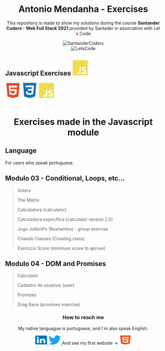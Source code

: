 <div align="center">
    <h1>Antonio Mendanha - Exercises</h1>
    <p>This repository is made to show my solutions during the course <b>Santander Coders - Web Full Stack 2021</b> provided by Santader in association with Let´s Code.</p>
    <img height="100" alt="SantanderCoders" src="https://letscode.com.br/images/Processes/SantanderCoders.svg">
    <br>
    <img height="20" alt="LetsCode" src="https://lc-public-assets.s3.sa-east-1.amazonaws.com/images/Header/letsCodeLogo.svg">    
</div>

<div> 
  <h2>Javascript Exercises
    <img height="50" alt="Javascript" src="https://raw.githubusercontent.com/devicons/devicon/master/icons/javascript/javascript-plain.svg"><br>
  </h2>
  <img height="50" alt="HTML" src="https://raw.githubusercontent.com/devicons/devicon/master/icons/html5/html5-plain.svg">
  <img height="50" alt="CSS" src="https://raw.githubusercontent.com/devicons/devicon/master/icons/css3/css3-plain.svg">
  <img height="50" alt="javascript" src="https://raw.githubusercontent.com/devicons/devicon/master/icons/javascript/javascript-plain.svg">
</div>
<br>
<h1 align="center">Exercises made in the Javascript module</h1>

## Language
For users who speak portuguese.

## Modulo 03 - Conditional, Loops, etc...
> Voters
> 
> The Matrix
> 
> Calculadora (calculator)
>
> Calculadora específica (calculator version 2.0)
>
> Jogo JoKenPo (Roshambo) - group exercise
>
> Criando Classes (Creating class)
>
> Exercicio Score (minimum score to aprove)

## Modulo 04 - DOM and Promises
> Calculator
>
> Cadastro de usuarios (user)
>
> Promises
>
> Drag Race (promises exercise)


<div align="center">
  <h3> How to reach me </h3>
  <p> My native languague is portuguese, and I´m also speak English.</p>
  <a href="https://www.linkedin.com/in/antoniomendanha/" target="blank">
    <img height="30" width="40" alt="Antonio-Linkedin" src="https://raw.githubusercontent.com/devicons/devicon/master/icons/linkedin/linkedin-original.svg">
  </a>
  <a href="https://www.twitter.com/antoniomendanha" target="blank">
    <img height="30" width="40" alt="Antonio-twitter" src="https://raw.githubusercontent.com/devicons/devicon/master/icons/twitter/twitter-original.svg">
  </a>
  <span> And see my first website -></span>  
  <a href="https://antoniomendanha.github.io" target="blank">
  <img height="30" width="40" alt="Antonio-HTML" src="https://raw.githubusercontent.com/devicons/devicon/master/icons/html5/html5-original.svg">
  </a>
</div>
